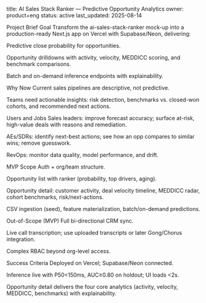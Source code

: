title: AI Sales Stack Ranker — Predictive Opportunity Analytics
owner: product+eng
status: active
last_updated: 2025-08-14

Project Brief
Goal
Transform the ai-sales-stack-ranker mock-up into a production-ready Next.js app on Vercel with Supabase/Neon, delivering:

Predictive close probability for opportunities.

Opportunity drilldowns with activity, velocity, MEDDICC scoring, and benchmark comparisons.

Batch and on-demand inference endpoints with explainability.

Why Now
Current sales pipelines are descriptive, not predictive.

Teams need actionable insights: risk detection, benchmarks vs. closed-won cohorts, and recommended next actions.

Users and Jobs
Sales leaders: improve forecast accuracy; surface at-risk, high-value deals with reasons and remediation.

AEs/SDRs: identify next-best actions; see how an opp compares to similar wins; remove guesswork.

RevOps: monitor data quality, model performance, and drift.

MVP Scope
Auth + org/team structure.

Opportunity list with ranker (probability, top drivers, aging).

Opportunity detail: customer activity, deal velocity timeline, MEDDICC radar, cohort benchmarks, risk/next-actions.

CSV ingestion (seed), feature materialization, batch/on-demand predictions.

Out-of-Scope (MVP)
Full bi-directional CRM sync.

Live call transcription; use uploaded transcripts or later Gong/Chorus integration.

Complex RBAC beyond org-level access.

Success Criteria
Deployed on Vercel; Supabase/Neon connected.

Inference live with P50<150ms, AUC≥0.80 on holdout; UI loads <2s.

Opportunity detail delivers the four core analytics (activity, velocity, MEDDICC, benchmarks) with explainability.